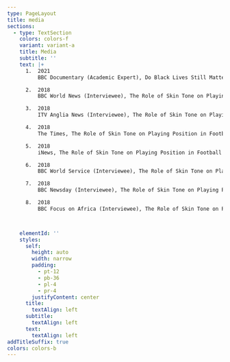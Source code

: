 ```yaml
---
type: PageLayout
title: media
sections:
  - type: TextSection
    colors: colors-f
    variant: variant-a
    title: Media
    subtitle: ''
    text: |+
      1.  2021
          BBC Documentary (Academic Expert), Do Black Lives Still Matter?

      2.  2018
          BBC World News (Interviewee), The Role of Skin Tone on Playing Position in Football (<https://youtu.be/jMKn2mT23wM>)

      3.  2018
          ITV Anglia News (Interviewee), The Role of Skin Tone on Playing Position in Football (<http://www.itv.com/news/anglia/update/2018-01-16/skin-colour-impacts-football-position-essex-study-finds/>)

      4.  2018
          The Times, The Role of Skin Tone on Playing Position in Football

      5.  2018
          iNews, The Role of Skin Tone on Playing Position in Football

      6.  2018
          BBC World Service (Interviewee), The Role of Skin Tone on Playing Position in Football

      7.  2018
          BBC Newsday (Interviewee), The Role of Skin Tone on Playing Position in Football

      8.  2018
          BBC Focus on Africa (Interviewee), The Role of Skin Tone on Playing Position in Football



    elementId: ''
    styles:
      self:
        height: auto
        width: narrow
        padding:
          - pt-12
          - pb-36
          - pl-4
          - pr-4
        justifyContent: center
      title:
        textAlign: left
      subtitle:
        textAlign: left
      text:
        textAlign: left
addTitleSuffix: true
colors: colors-b
---
```

